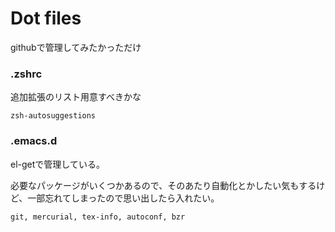 # Dot files

githubで管理してみたかっただけ

### .zshrc

追加拡張のリスト用意すべきかな

```
zsh-autosuggestions
```


### .emacs.d

el-getで管理している。

必要なパッケージがいくつかあるので、そのあたり自動化とかしたい気もするけど、一部忘れてしまったので思い出したら入れたい。

```
git, mercurial, tex-info, autoconf, bzr
```
